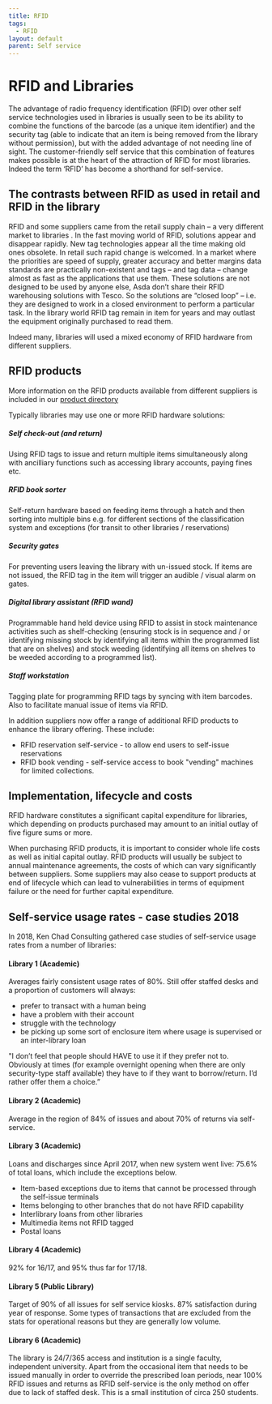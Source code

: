 ```yaml
---
title: RFID
tags:
  - RFID
layout: default
parent: Self service
---
```


# RFID and Libraries

The advantage of radio frequency identification (RFID) over other self service technologies used in libraries is usually seen to be its ability to combine the functions of the barcode (as a unique item identifier) and the security tag (able to indicate that an item is being removed from the library without permission), but with the added advantage of not needing line of sight. The customer-friendly self service that this combination of features makes possible is at the heart of the attraction of RFID for most libraries. Indeed the term ‘RFID’ has become a shorthand for self-service.

## The contrasts between RFID as used in retail and RFID in the library

RFID and some suppliers came from the retail supply chain – a very different market to libraries . In the fast moving world of RFID, solutions appear and disappear rapidly. New tag technologies appear all the time making old ones obsolete. In retail such rapid change is welcomed. In a market where the priorities are speed of supply, greater accuracy and better margins data standards are practically non-existent and tags – and tag data – change almost as fast as the applications that use them. These solutions are not designed to be used by anyone else, Asda don’t share their RFID warehousing solutions with Tesco. So the solutions are “closed loop” – i.e. they are designed to work in a closed environment to perform a particular task. In the library world RFID tag remain in item for years and may outlast the equipment originally purchased to read them.

Indeed many, libraries will used a mixed economy of RFID hardware from different suppliers.

## RFID products

More information on the RFID products available from different suppliers is included in our [product directory](/product-directory/)

Typically libraries may use one or more RFID hardware solutions:

##### Self check-out (and return)

Using RFID tags to issue and return multiple items simultaneously along with ancilliary functions such as accessing library accounts, paying fines etc.

##### RFID book sorter

Self-return hardware based on feeding items through a hatch and then sorting into multiple bins e.g. for different sections of the classification system and exceptions (for transit to other libraries / reservations)

##### Security gates

For preventing users leaving the library with un-issued stock. If items are not issued, the RFID tag in the item will trigger an audible / visual alarm on gates.

##### Digital library assistant (RFID wand)

Programmable hand held device using RFID to assist in stock maintenance activities such as shelf-checking (ensuring stock is in sequence and / or identifying missing stock by identifying all items within the programmed list that are on shelves) and stock weeding (identifying all items on shelves to be weeded according to a programmed list).

##### Staff workstation

Tagging plate for programming RFID tags by syncing with item barcodes. Also to facilitate manual issue of items via RFID.

In addition suppliers now offer a range of additional RFID products to enhance the library offering. These include:

- RFID reservation self-service - to allow end users to self-issue reservations
- RFID book vending - self-service access to book "vending" machines for limited collections.

## Implementation, lifecycle and costs

RFID hardware constitutes a significant capital expenditure for libraries, which depending on products purchased may amount to an initial outlay of five figure sums or more.

When purchasing RFID products, it is important to consider whole life costs as well as initial capital outlay. RFID products will usually be subject to annual maintenance agreements, the costs of which can vary significantly between suppliers. Some suppliers may also cease to support products at end of lifecycle which can lead to vulnerabilities in terms of equipment failure or the need for further capital expenditure.

## Self-service usage rates - case studies 2018

In 2018, Ken Chad Consulting gathered case studies of self-service usage rates from a number of libraries:

#### Library 1 (Academic)

Averages fairly consistent usage rates of 80%. Still offer staffed desks and a proportion of customers will always:

- prefer to transact with a human being
- have a problem with their account
- struggle with the technology
- be picking up some sort of enclosure item where usage is supervised or an inter-library loan

"I don’t feel that people should HAVE to use it if they prefer not to. Obviously at times (for example overnight opening when there are only security-type staff available) they have to if they want to borrow/return. I’d rather offer them a choice.”

#### Library 2 (Academic)

Average in the region of 84% of issues and about 70% of returns via self-service.

#### Library 3 (Academic)

Loans and discharges since April 2017, when new system went live: 75.6% of total loans, which include the exceptions below.

- Item-based exceptions due to items that cannot be processed through the self-issue terminals
- Items belonging to other branches that do not have RFID capability
- Interlibrary loans from other libraries
- Multimedia items not RFID tagged
- Postal loans

#### Library 4 (Academic)

92% for 16/17, and 95% thus far for 17/18.

#### Library 5 (Public Library)

Target of 90% of all issues for self service kiosks. 87% satisfaction during year of response. Some types of transactions that are excluded from the stats for operational reasons but they are generally low volume.

#### Library 6 (Academic)

The library is 24/7/365 access and institution is a single faculty, independent university. Apart from the occasional item that needs to be issued manually in order to override the prescribed loan periods, near 100% RFID issues and returns as RFID self-service is the only method on offer due to lack of staffed desk. This is a small institution of circa 250 students.
